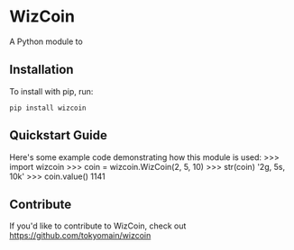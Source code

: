 WizCoin
======

A Python module to

Installation
------------

To install with pip, run:

    pip install wizcoin

Quickstart Guide
----------------

Here's some example code demonstrating how this module is used:
    >>> import wizcoin
    >>> coin = wizcoin.WizCoin(2, 5, 10)
    >>> str(coin)
    '2g, 5s, 10k'
    >>> coin.value()
    1141

Contribute
----------

If you'd like to contribute to WizCoin, check out https://github.com/tokyomain/wizcoin
